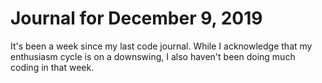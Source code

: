 # Journal for December 9, 2019

It's been a week since my last code journal. While I acknowledge that my enthusiasm cycle is on a downswing, I also haven't been doing much coding in that week.
